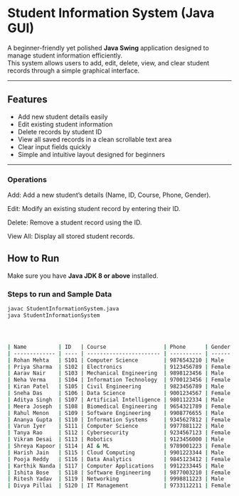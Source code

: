# Student Information System (Java GUI)

A beginner-friendly yet polished **Java Swing** application designed to manage student information efficiently.  
This system allows users to add, edit, delete, view, and clear student records through a simple graphical interface.  

---

## Features 

-  Add new student details easily  
-  Edit existing student information  
-  Delete records by student ID  
-  View all saved records in a clean scrollable text area  
-  Clear input fields quickly  
-  Simple and intuitive layout designed for beginners  

---

### Operations

Add: Add a new student’s details (Name, ID, Course, Phone, Gender).

Edit: Modify an existing student record by entering their ID.

Delete: Remove a student record using the ID.

View All: Display all stored student records.



## How to Run

Make sure you have **Java JDK 8 or above** installed.

### Steps to run and Sample Data

```bash
javac StudentInformationSystem.java
java StudentInformationSystem




| Name          | ID   | Course                  | Phone      | Gender |
| ------------- | ---- | ----------------------- | ---------- | ------ |
| Rohan Mehta   | S101 | Computer Science        | 9876543210 | Male   |
| Priya Sharma  | S102 | Electronics             | 9123456789 | Female |
| Aarav Nair    | S103 | Mechanical Engineering  | 9898123456 | Male   |
| Neha Verma    | S104 | Information Technology  | 9700123456 | Female |
| Kiran Patel   | S105 | Civil Engineering       | 9823456789 | Male   |
| Sneha Das     | S106 | Data Science            | 9001234567 | Female |
| Aditya Singh  | S107 | Artificial Intelligence | 9801122334 | Male   |
| Meera Joseph  | S108 | Biomedical Engineering  | 9654321789 | Female |
| Rahul Menon   | S109 | Software Engineering    | 9908776655 | Male   |
| Ananya Gupta  | S110 | Information Systems     | 9345627812 | Female |
| Varun Iyer    | S111 | Computer Science        | 9977881122 | Male   |
| Tanya Rao     | S112 | Cybersecurity           | 9234567123 | Female |
| Vikram Desai  | S113 | Robotics                | 9123456000 | Male   |
| Shreya Kapoor | S114 | AI & ML                 | 9789001223 | Female |
| Harish Jain   | S115 | Cloud Computing         | 9901223344 | Male   |
| Pooja Reddy   | S116 | Data Analytics          | 9845123412 | Female |
| Karthik Nanda | S117 | Computer Applications   | 9912233445 | Male   |
| Ishita Bose   | S118 | Software Engineering    | 9877003210 | Female |
| Ritesh Yadav  | S119 | Networking              | 9998811223 | Male   |
| Divya Pillai  | S120 | IT Management           | 9733112211 | Female |


